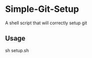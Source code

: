 Simple-Git-Setup
================

A shell script that will correctly setup git


Usage
-----------
sh setup.sh

